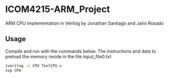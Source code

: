 # ICOM4215-ARM_Project

ARM CPU implementation in Verilog by Jonathan Santiago and Jairo Rosado

## Usage

Compile and run with the commands below. 
The instructions and data to preload the memory reside in the file input_file0.txt
```bash
iverilog -o CPU TestCPU.v
vvp CPU
```
